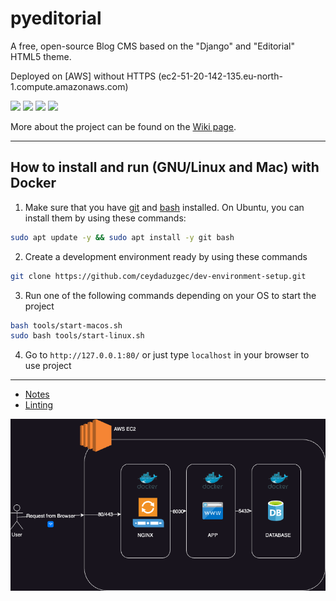 # pyeditorial

A free, open-source Blog CMS based on the "Django" and "Editorial" HTML5 theme.

Deployed on [AWS] without HTTPS (ec2-51-20-142-135.eu-north-1.compute.amazonaws.com)

![](https://img.shields.io/github/stars/mavenium/pyeditorial)
[![](https://img.shields.io/github/forks/mavenium/pyeditorial)](https://github.com/mavenium/pyeditorial/fork)
[![](https://img.shields.io/github/issues/mavenium/pyeditorial)](https://github.com/mavenium/pyeditorial/issues)
![](https://img.shields.io/twitter/url?url=https%3A%2F%2Fgithub.com%2Fmavenium%2Fpyeditorial)

More about the project can be found on the [Wiki page](https://github.com/ceydaduzgec/dev-environment-setup/wiki/).

------------

## How to install and run (GNU/Linux and Mac) with Docker

1. Make sure that you have [git](https://git-scm.com/downloads) and [bash](https://www.gnu.org/software/bash/) installed.
On Ubuntu, you can install them by using these commands:

```bash
sudo apt update -y && sudo apt install -y git bash
```

2. Create a development environment ready by using these commands

```bash
git clone https://github.com/ceydaduzgec/dev-environment-setup.git
```

3. Run one of the following commands depending on your OS to start the project

```bash
bash tools/start-macos.sh
sudo bash tools/start-linux.sh
```

4. Go to  `http://127.0.0.1:80/` or just type `localhost` in your browser to use project

------------

- [Notes](https://github.com/ceydaduzgec/dev-environment-setup/blob/master/docs/notes.md)
- [Linting](https://github.com/ceydaduzgec/dev-environment-setup/blob/master/docs/linting.md)

![Architecture](./docs/architecture.drawio.png)